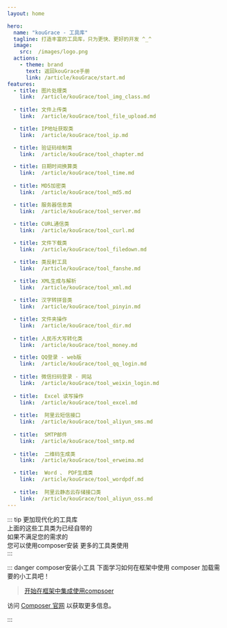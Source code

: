 ```yaml
---
layout: home 

hero:
  name: "kouGrace - 工具库"
  tagline: 打造丰富的工具库，只为更快、更好的开发 ^_^ 
  image:
    src:  /images/logo.png
  actions:
    - theme: brand
      text: 返回kouGrace手册
      link: /article/kouGrace/start.md
features:
  - title: 图片处理类
    link:  /article/kouGrace/tool_img_class.md
    
  - title: 文件上传类 
    link:  /article/kouGrace/tool_file_upload.md

  - title: IP地址获取类 
    link:  /article/kouGrace/tool_ip.md

  - title: 验证码绘制类 
    link:  /article/kouGrace/tool_chapter.md

  - title: 日期时间换算类
    link:  /article/kouGrace/tool_time.md
  
  - title: MD5加密类
    link:  /article/kouGrace/tool_md5.md

  - title: 服务器信息类
    link:  /article/kouGrace/tool_server.md
    
  - title: CURL通信类
    link:  /article/kouGrace/tool_curl.md

  - title: 文件下载类
    link:  /article/kouGrace/tool_filedown.md

  - title: 类反射工具
    link:  /article/kouGrace/tool_fanshe.md

  - title: XML生成与解析
    link:  /article/kouGrace/tool_xml.md
  
  - title: 汉字转拼音类
    link:  /article/kouGrace/tool_pinyin.md

  - title: 文件夹操作
    link:  /article/kouGrace/tool_dir.md
  
  - title: 人民币大写转化类
    link:  /article/kouGrace/tool_money.md

  - title: QQ登录 - web版 
    link:  /article/kouGrace/tool_qq_login.md  
  
  - title: 微信扫码登录 - 网站 
    link:  /article/kouGrace/tool_weixin_login.md  
  
  - title:  Excel 读写操作
    link:  /article/kouGrace/tool_excel.md  
 
  - title:  阿里云短信接口
    link:  /article/kouGrace/tool_aliyun_sms.md
  
  - title:  SMTP邮件
    link:  /article/kouGrace/tool_smtp.md  
  
  - title:  二维码生成类
    link:  /article/kouGrace/tool_erweima.md  

  - title:  Word 、 PDF生成类
    link:  /article/kouGrace/tool_wordpdf.md
    
  - title:  阿里云静态云存储接口类
    link:  /article/kouGrace/tool_aliyun_oss.md
---
```

 

::: tip 更加现代化的工具库  
上面的这些工具类为已经自带的   
如果不满足您的需求的   
您可以使用composer安装  更多的工具类使用  
:::

::: danger composer安装小工具
下面学习如何在框架中使用 composer 加载需要的小工具吧！   
  
> [  开始在框架中集成使用compsoer](https://getcomposer.org/)  

访问 [Composer 官网](https://getcomposer.org) 以获取更多信息。

::: 
